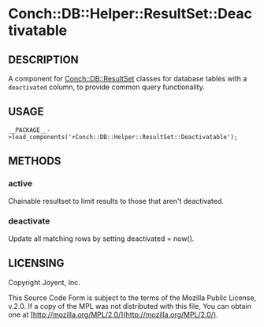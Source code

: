 # Conch::DB::Helper::ResultSet::Deactivatable

## DESCRIPTION

A component for [Conch::DB::ResultSet](../modules/Conch%3A%3ADB%3A%3AResultSet) classes for database tables with a `deactivated`
column, to provide common query functionality.

## USAGE

```
__PACKAGE__->load_components('+Conch::DB::Helper::ResultSet::Deactivatable');
```

## METHODS

### active

Chainable resultset to limit results to those that aren't deactivated.

### deactivate

Update all matching rows by setting deactivated = now().

## LICENSING

Copyright Joyent, Inc.

This Source Code Form is subject to the terms of the Mozilla Public License,
v.2.0. If a copy of the MPL was not distributed with this file, You can obtain
one at [http://mozilla.org/MPL/2.0/](http://mozilla.org/MPL/2.0/).
